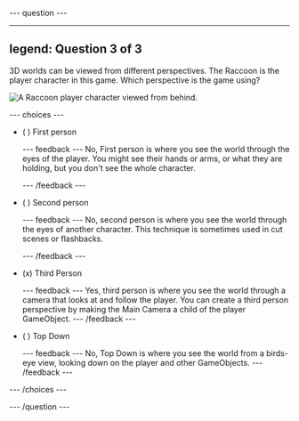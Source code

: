 
--- question ---

---
legend: Question 3 of 3
---

3D worlds can be viewed from different perspectives. The Raccoon is the player character in this game. Which perspective is the game using?

![A Raccoon player character viewed from behind.](images/perspective-view.png)

--- choices ---

- ( ) First person


  --- feedback ---
No, First person is where you see the world through the eyes of the player. You might see their hands or arms, or what they are holding, but you don't see the whole character. 

  --- /feedback ---

- ( ) Second person


  --- feedback ---
No, second person is where you see the world through the eyes of another character. This technique is sometimes used in cut scenes or flashbacks. 

  --- /feedback ---

- (x) Third Person


  --- feedback ---
Yes, third person is where you see the world through a camera that looks at and follow the player. You can create a third person perspective by making the Main Camera a child of the player GameObject. 
  --- /feedback ---

- ( ) Top Down

  --- feedback ---
No, Top Down is where you see the world from a birds-eye view, looking down on the player and other GameObjects. 
  --- /feedback ---

--- /choices ---

--- /question ---
